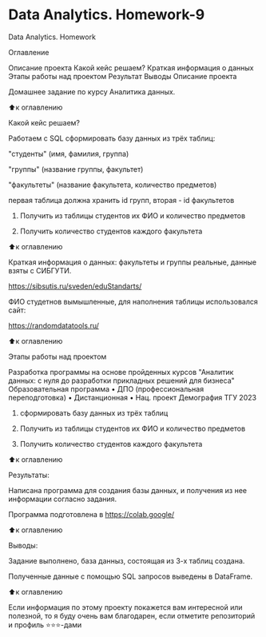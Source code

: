 # Data Analytics. Homework-9
Data Analytics. Homework 


Оглавление

Описание проекта
Какой кейс решаем?
Краткая информация о данных
Этапы работы над проектом
Результат
Выводы
Описание проекта

Домашнее задание по курсу Аналитика данных.

⬆️к оглавлению

Какой кейс решаем?

Работаем с SQL 
сформировать базу данных из трёх таблиц:

"студенты" (имя, фамилия, группа)

"группы" (название группы, факультет)

"факультеты" (название факультета, количество предметов)

первая таблица должна хранить id групп, вторая - id факультетов

1. Получить из таблицы студентов их ФИО и количество предметов

2. Получить количество студентов каждого факультета

⬆️к оглавлению

Краткая информация о данных: факультеты и группы реальные, данные взяты с СИБГУТИ.

https://sibsutis.ru/sveden/eduStandarts/

ФИО студетнов вымышленные, для наполнения таблицы использовался сайт:

https://randomdatatools.ru/


⬆️к оглавлению

Этапы работы над проектом

Разработка программы на основе пройденных курсов "Аналитик данных: с нуля до разработки прикладных решений для бизнеса" Образовательная программа • ДПО (профессиональная переподготовка) • Дистанционная • Нац. проект Демография ТГУ 2023

1. сформировать базу данных из трёх таблиц

2. Получить из таблицы студентов их ФИО и количество предметов

3. Получить количество студентов каждого факультета

⬆️к оглавлению

Результаты:

Написана программа для создания базы данных, и получения из нее информации согласно задания.

Программа подготовлена в https://colab.google/

⬆️к оглавлению

Выводы:

Задание выполнено, база данныз, состоящая из 3-х таблиц создана.

Полученные данные с помощью SQL запросов выведены в DataFrame. 

⬆️к оглавлению

Если информация по этому проекту покажется вам интересной или полезной, то я буду очень вам благодарен, если отметите репозиторий и профиль ⭐️⭐️⭐️-дами

